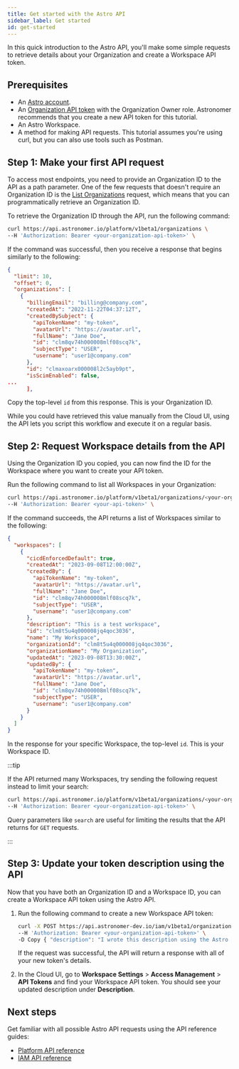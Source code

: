 ```yaml
---
title: Get started with the Astro API
sidebar_label: Get started
id: get-started
---
```


In this quick introduction to the Astro API, you'll make some simple requests to retrieve details about your Organization and create a Workspace API token.

## Prerequisites

- An [Astro account](log-in-to-astro.md). 
- An [Organization API token](organization-api-tokens.md) with the Organization Owner role. Astronomer recommends that you create a new API token for this tutorial.
- An Astro Workspace.
- A method for making API requests. This tutorial assumes you're using curl, but you can also use tools such as Postman.

## Step 1: Make your first API request

To access most endpoints, you need to provide an Organization ID to the API as a path parameter. One of the few requests that doesn't require an Organization ID is the [List Organizations](https://docs.astronomer.io/astro/api/platform-api-reference#tag/Organization/operation/ListOrganizations) request, which means that you can programmatically retrieve an Organization ID. 

To retrieve the Organization ID through the API, run the following command:

```bash
curl https://api.astronomer.io/platform/v1beta1/organizations \
--H 'Authorization: Bearer <your-organization-api-token>' \
```

If the command was successful, then you receive a response that begins similarly to the following:

```json {16}
{
  "limit": 10,
  "offset": 0,
  "organizations": [
    {
      "billingEmail": "billing@company.com",
      "createdAt": "2022-11-22T04:37:12T",
      "createdBySubject": {
        "apiTokenName": "my-token",
        "avatarUrl": "https://avatar.url",
        "fullName": "Jane Doe",
        "id": "clm8qv74h000008mlf08scq7k",
        "subjectType": "USER",
        "username": "user1@company.com"
      },
      "id": "clmaxoarx000008l2c5ayb9pt",
      "isScimEnabled": false,
...
      ],
```

Copy the top-level `id` from this response. This is your Organization ID.

While you could have retrieved this value manually from the Cloud UI, using the API lets you script this workflow and execute it on a regular basis.

## Step 2: Request Workspace details from the API

Using the Organization ID you copied, you can now find the ID for the Workspace where you want to create your API token. 

Run the following command to list all Workspaces in your Organization:

```bash
curl https://api.astronomer.io/platform/v1beta1/organizations/<your-organization-id>/workspaces \
--H 'Authorization: Bearer <your-api-token>' \
```

If the command succeeds, the API returns a list of Workspaces similar to the following:

```json {18}
{
  "workspaces": [
    {
      "cicdEnforcedDefault": true,
      "createdAt": "2023-09-08T12:00:00Z",
      "createdBy": {
        "apiTokenName": "my-token",
        "avatarUrl": "https://avatar.url",
        "fullName": "Jane Doe",
        "id": "clm8qv74h000008mlf08scq7k",
        "subjectType": "USER",
        "username": "user1@company.com"
      },
      "description": "This is a test workspace",
      "id": "clm8t5u4q000008jq4qoc3036",
      "name": "My Workspace",
      "organizationId": "clm8t5u4q000008jq4qoc3036",
      "organizationName": "My Organization",
      "updatedAt": "2023-09-08T13:30:00Z",
      "updatedBy": {
        "apiTokenName": "my-token",
        "avatarUrl": "https://avatar.url",
        "fullName": "Jane Doe",
        "id": "clm8qv74h000008mlf08scq7k",
        "subjectType": "USER",
        "username": "user1@company.com"
      }
    }
  ]
}
```

In the response for your specific Workspace, the top-level `id`. This is your Workspace ID.

:::tip

If the API returned many Workspaces, try sending the following request instead to limit your search: 

```bash
curl https://api.astronomer.io/platform/v1beta1/organizations/<your-organization-id>/workspaces?search="<your-workspace-name>" \
--H 'Authorization: Bearer <your-organization-api-token>' \
```

Query parameters like `search` are useful for limiting the results that the API returns for `GET` requests.

:::

## Step 3: Update your token description using the API

Now that you have both an Organization ID and a Workspace ID, you can create a Workspace API token using the Astro API.

1. Run the following command to create a new Workspace API token:

    ```bash
    curl -X POST https://api.astronomer-dev.io/iam/v1beta1/organizations/<your-organization-id>/tokens/<your-token-id> \
    --H 'Authorization: Bearer <your-organization-api-token>' \
    -D Copy { "description": "I wrote this description using the Astro API!", "name": "My new API token", "role": "WORKSPACE_MEMBER" }
    ```

    If the request was successful, the API will return a response with all of your new token's details.

2. In the Cloud UI, go to **Workspace Settings** > **Access Management** > **API Tokens** and find your Workspace API token. You should see your updated description under **Description**.

## Next steps

Get familiar with all possible Astro API requests using the API reference guides:

- [Platform API reference](api/platform-api-reference.mdx)
- [IAM API reference](api/iam-api-reference.mdx)